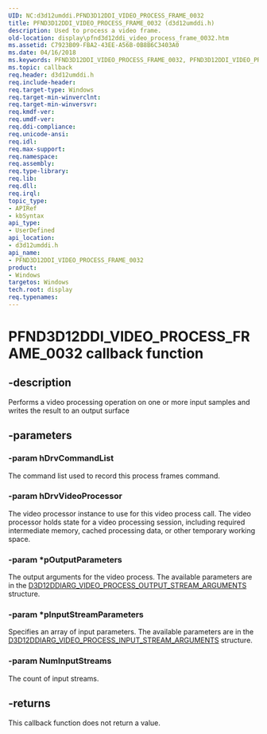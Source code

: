 ```yaml
---
UID: NC:d3d12umddi.PFND3D12DDI_VIDEO_PROCESS_FRAME_0032
title: PFND3D12DDI_VIDEO_PROCESS_FRAME_0032 (d3d12umddi.h)
description: Used to process a video frame.
old-location: display\pfnd3d12ddi_video_process_frame_0032.htm
ms.assetid: C7923B09-FBA2-43EE-A56B-0B8B6C3403A0
ms.date: 04/16/2018
ms.keywords: PFND3D12DDI_VIDEO_PROCESS_FRAME_0032, PFND3D12DDI_VIDEO_PROCESS_FRAME_0032 callback, PFND3D12DDI_VIDEO_PROCESS_FRAME_0032 callback function [Display Devices], d3d12umddi/PFND3D12DDI_VIDEO_PROCESS_FRAME_0032, display.pfnd3d12ddi_video_process_frame_0032
ms.topic: callback
req.header: d3d12umddi.h
req.include-header:
req.target-type: Windows
req.target-min-winverclnt:
req.target-min-winversvr:
req.kmdf-ver:
req.umdf-ver:
req.ddi-compliance:
req.unicode-ansi:
req.idl:
req.max-support:
req.namespace:
req.assembly:
req.type-library:
req.lib:
req.dll:
req.irql:
topic_type:
- APIRef
- kbSyntax
api_type:
- UserDefined
api_location:
- d3d12umddi.h
api_name:
- PFND3D12DDI_VIDEO_PROCESS_FRAME_0032
product:
- Windows
targetos: Windows
tech.root: display
req.typenames:
---
```


# PFND3D12DDI_VIDEO_PROCESS_FRAME_0032 callback function


## -description


Performs a video processing operation on one or more input samples and writes the result to an output surface


## -parameters




### -param hDrvCommandList

The command list used to record this process frames command.


### -param hDrvVideoProcessor

The video processor instance to use for this video process call. The video processor holds state for a video processing session, including required intermediate memory, cached processing data, or other temporary working space.


### -param *pOutputParameters

The output arguments for the video process. The available parameters are in the [D3D12DDIARG_VIDEO_PROCESS_OUTPUT_STREAM_ARGUMENTS](ns-d3d12umddi-d3d12ddiarg_video_process_output_stream_arguments_0032.md) structure.


### -param *pInputStreamParameters

Specifies an array of input parameters. The available parameters are in the [D3D12DDIARG_VIDEO_PROCESS_INPUT_STREAM_ARGUMENTS](ns-d3d12umddi-d3d12ddiarg_video_process_input_stream_arguments_0032.md) structure.


### -param NumInputStreams

The count of input streams.


## -returns



This callback function does not return a value.




